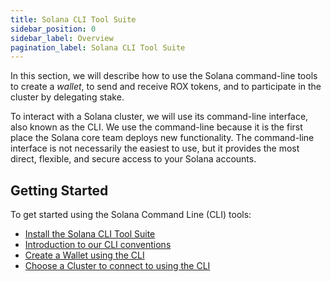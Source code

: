 ```yaml
---
title: Solana CLI Tool Suite
sidebar_position: 0
sidebar_label: Overview
pagination_label: Solana CLI Tool Suite
---
```


In this section, we will describe how to use the Solana command-line tools to
create a _wallet_, to send and receive ROX tokens, and to participate in the
cluster by delegating stake.

To interact with a Solana cluster, we will use its command-line interface, also
known as the CLI. We use the command-line because it is the first place the
Solana core team deploys new functionality. The command-line interface is not
necessarily the easiest to use, but it provides the most direct, flexible, and
secure access to your Solana accounts.

## Getting Started

To get started using the Solana Command Line (CLI) tools:

- [Install the Solana CLI Tool Suite](./install.md)
- [Introduction to our CLI conventions](./intro.md)
- [Create a Wallet using the CLI](./wallets/index.md)
- [Choose a Cluster to connect to using the CLI](./examples/choose-a-cluster.md)
